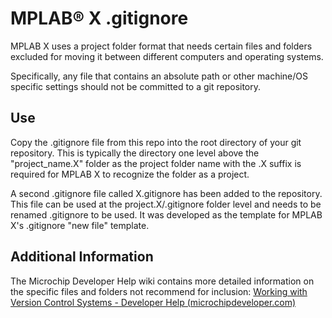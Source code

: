 # MPLAB® X .gitignore

MPLAB X uses a project folder format that needs certain files and folders excluded for moving it between different computers and operating systems.

Specifically, any file that contains an absolute path or other machine/OS specific settings should not be committed to a git repository.

## Use

Copy the .gitignore file from this repo into the root directory of your git repository.  This is typically the directory one level above the "project_name.X" folder as the project folder name with the .X suffix is required for MPLAB X to recognize the folder as a project.

A second .gitignore file called X.gitignore has been added to the repository.  This file can be used at the project.X/.gitignore folder level and needs to be renamed .gitignore to be used.  It was developed as the template for MPLAB X's .gitignore "new file" template.

## Additional Information

The Microchip Developer Help wiki contains more detailed information on the specific files and folders not recommend for inclusion:
[Working with Version Control Systems - Developer Help (microchipdeveloper.com)](https://microchipdeveloper.com/mplabx:version-control-working-with)

